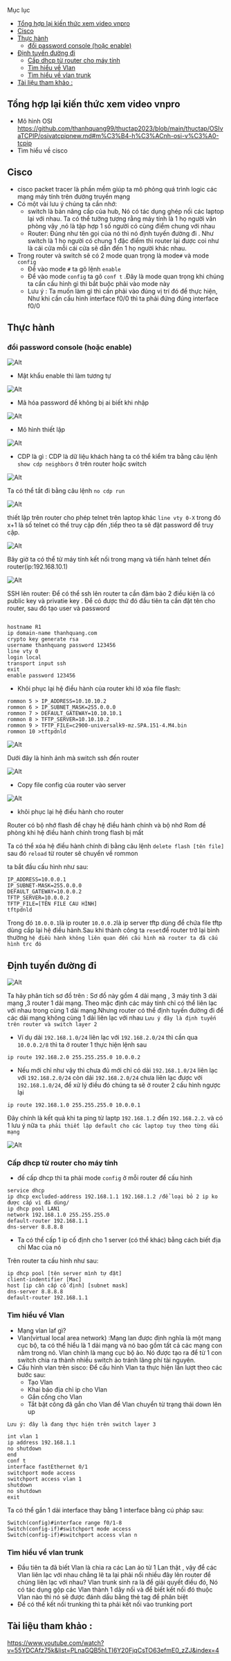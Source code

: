 Mục lục
- [Tổng hợp lại kiến thức xem video vnpro](#tổng-hợp-lại-kiến-thức-xem-video-vnpro)
- [Cisco](#cisco)
- [Thực hành](#thực-hành)
  - [đổi password console (hoặc enable)](#đổi-password-console-hoặc-enable)
- [Định tuyến đường đi](#định-tuyến-đường-đi)
  - [Cấp dhcp từ router cho máy tính](#cấp-dhcp-từ-router-cho-máy-tính)
  - [Tìm hiểu về Vlan](#tìm-hiểu-về-vlan)
  - [Tìm hiểu về vlan trunk](#tìm-hiểu-về-vlan-trunk)
- [Tài liệu tham khảo :](#tài-liệu-tham-khảo-)


## Tổng hợp lại kiến thức xem video vnpro
- Mô hình OSI
  https://github.com/thanhquang99/thuctap2023/blob/main/thuctap/OSIvaTCPIP/osivatcpipnew.md#m%C3%B4-h%C3%ACnh-osi-v%C3%A0-tcpip
- Tìm hiểu về cisco
## Cisco
- cisco packet tracer là phần mềm giúp ta mô phỏng quá trình logic các mạng máy tính trên đường truyền mạng
- Có một vài lưu ý chúng ta cần nhớ:
  - switch là bản nâng cấp của hub, Nó có tác dụng ghép nối các laptop lại với nhau. Ta có thể tưởng tượng rằng máy tính là 1 họ người văn phòng vậy ,nó là tập hợp 1 số người có cùng điểm chung với nhau
  - Router: Đúng như tên gọi của nó thì nó định tuyến đường đi . Như switch là 1 họ người có chung 1 đặc điểm thì router lại được coi như là cái cửa mỗi cái cửa sẽ dẫn đến 1 họ người khác nhau. 
- Trong router và switch sẽ có 2 mode quan trọng là mode`#` và mode `config` 
  - Để vào mode `#` ta gõ lệnh `enable`
  - Để vào mode `config` ta gõ `conf t` .Đây là mode quan trọng khi chúng ta cần cấu hình gì thì bắt buộc phải vào mode này
  - Lưu ý : Ta muốn làm gì thì cần phải vào đúng vị trí đó để thực hiện, Như khi cần cấu hình interface f0/0 thì ta phải đứng đúng interface f0/0
 ## Thực hành
 ### đổi password console (hoặc enable)

![Alt](/thuctap/anh/Screenshot_18.png)

- Mật khẩu enable thì làm tương tự

![Alt](/thuctap/anh/Screenshot_19.png)

- Mã hóa password để không bị ai biết khi nhập

![Alt](/thuctap/anh/Screenshot_20.png)

- Mô hình thiết lập

![Alt](/thuctap/anh/Screenshot_21.png)

  - CDP là gì : CDP là dữ liệu khách hàng ta có thể kiểm tra bằng câu lệnh` show cdp neighbors` ở trên router hoặc switch

![Alt](/thuctap/anh/Screenshot_22.png)

Ta có thể tắt đi bằng câu lệnh `no cdp run`

![Alt](/thuctap/anh/Screenshot_23.png)

thiết lập trên router cho phép telnet trên laptop khác `line vty 0-X` trong đó x+1 là số telnet có thể truy cập đến ,tiếp theo ta sẽ đặt password để truy cập.

![Alt](/thuctap/anh/Screenshot_25.png)

Bây giờ ta có thể từ máy tính kết nối trong mạng và tiến hành telnet đến router(ip:192.168.10.1)

![Alt](/thuctap/anh/Screenshot_26.png)

SSH lên router: Để có thể ssh lên router ta cần đảm bảo 2 điều kiện là có public key và privatie key . Để có được thứ đó đầu tiên ta cần đặt tên cho router, sau đó tạo user và password 

```

hostname R1
ip domain-name thanhquang.com
crypto key generate rsa
username thanhquang password 123456
line vty 0
login local
transport input ssh 
exit
enable password 123456

```
- Khôi phục lại hệ điều hành của router khi lỡ xóa file flash:
```
rommon 5 > IP_ADDRESS=10.10.10.2
rommon 6 > IP_SUBNET_MASK=255.0.0.0
rommon 7 > DEFAULT_GATEWAY=10.10.10.1
rommon 8 > TFTP_SERVER=10.10.10.2
rommon 9 > TFTP_FILE=c2900-universalk9-mz.SPA.151-4.M4.bin
rommon 10 >tftpdnld
```
![Alt](/thuctap/anh/Screenshot_27.png)

Dưới đây là hình ảnh mà switch ssh đến router

![Alt](/thuctap/anh/Screenshot_28.png)

- Copy file config của router vào server

![Alt](/thuctap/anh/Screenshot_29.png)

- khôi phục lại hệ điều hành cho router

Router có bộ nhớ flash để chạy hệ điều hành chính và bộ nhớ Rom đề phòng khi hệ điều hành chính trong flash bị mất

Ta có thể xóa hệ điều hành chính đi bằng câu lệnh `delete flash [tên file]`
sau đó `reload` từ router sẽ chuyển về rommon

ta bắt đầu cấu hình như sau:
```
IP_ADDRESS=10.0.0.1
IP_SUBNET-MASK=255.0.0.0
DEFAULT_GATEWAY=10.0.0.2
TFTP_SERVER=10.0.0.2
TFTP_FILE=[TÊN FILE CAU HÌNH]
tftpdnld
```
Trong đó `10.0.0.1`là ip router `10.0.0.2`là ip server tftp dùng để chứa file tftp dùng cấp lại hệ điều hành.Sau khi thành công ta `reset`để router trở lại bình thường
`hệ điều hành không liên quan đến cấu hình mà router ta đã cấu hình trc đó`


## Định tuyến đường đi

![Alt](/thuctap/anh/Screenshot_30.png)

Ta hãy phân tích sơ đồ trên : Sơ đồ này gồm 4 dải mạng , 3 máy tính 3 dải mạng ,3 router 1 dải mạng. Theo mặc định các máy tính chỉ có thể liên lạc với nhau trong cùng 1 dải mạng.Nhưng router có thể định tuyến đường đi để các dải mạng không cùng 1 dải liên lạc với nhau
`Lưu ý đây là định tuyến trên router và switch layer 2`
- Ví dụ dải `192.168.1.0/24` liên lạc với `192.168.2.0/24` thì cần qua `10.0.0.2/8` thì ta ở router 1 thực hiện lệnh sau
```
ip route 192.168.2.0 255.255.255.0 10.0.0.2
```
- Nếu mới chỉ như vậy thì chưa đủ mới chỉ có dải  `192.168.1.0/24` liên lạc với `192.168.2.0/24` còn dải `192.168.2.0/24` chưa liên lạc được với `192.168.1.0/24`, để xử lý điều đó chúng ta sẽ ở router 2 cấu hình ngược lại
```
ip route 192.168.1.0 255.255.255.0 10.0.0.1
```
Đây chính là kết quả khi ta ping từ laptp `192.168.1.2` đến `192.168.2.2`. và có 1 lưu ý nữa `ta phải thiết lập default cho các laptop tuy theo từng dải mạng`

![Alt](/thuctap/anh/Screenshot_31.png)

### Cấp dhcp từ router cho máy tính
-  đế cấp dhcp thì ta phải mode `config` ở mỗi router để cấu hình
```
service dhcp 
ip dhcp excluded-address 192.168.1.1 192.168.1.2 /để loại bỏ 2 ip ko được cấp vì đã dùng/
ip dhcp pool LAN1
network 192.168.1.0 255.255.255.0
default-router 192.168.1.1
dns-server 8.8.8.8
```
- Ta có thể cấp 1 ip cố định cho 1 server (có thể khác) bằng cách biết địa chỉ Mac của nó

Trên router ta cấu hình như sau:
```
ip dhcp pool [tên server mình tự đặt]
client-indentifier [Mac]
host [ip cần cấp cố định] [subnet mask]
dns-server 8.8.8.8
default-router 192.168.1.1
```
### Tìm hiểu về Vlan
- Mạng vlan laf gì? 
- Vlan(virtual local area network) :Mạng lan được định nghĩa là một mạng cục bộ, ta có thể hiểu là 1 dải mạng và nó bao gồm tất cả các mạng con nằm trong nó. Vlan chính là mạng cục bộ ảo. Nó được tạo ra để từ 1 con switch chia ra thành nhiều switch ảo tránh lãng phí tài nguyên.
- Cấu hình vlan trên sisco: Để cấu hình Vlan ta thực hiện lần lượt theo các bước sau:
  - Tạo Vlan
  - Khai báo địa chỉ ip cho Vlan
  - Gắn cổng cho Vlan 
  - Tắt bật công đã gắn cho Vlan để Vlan chuyển từ trạng thái down lên up

`Lưu ý: đây là đang thực hiện trên switch layer 3`
```
int vlan 1
ip address 192.168.1.1
no shutdown
end
conf t
interface fastEthernet 0/1
switchport mode access 
switchport access vlan 1
shutdown 
no shutdown 
exit
```
Ta có thể gắn 1 dải interface thay bằng 1 interface bằng cú pháp sau:
```
Switch(config)#interface range f0/1-8
Switch(config-if)#switchport mode access
Switch(config-if)#switchport access vlan n
```
### Tìm hiểu về vlan trunk
- Đầu tiên ta đã biết Vlan là chia ra các Lan ảo từ 1 Lan thật , vậy để các Vlan liên lạc với nhau chẳng lẽ ta lại phải nối nhiều đây lên router để chúng liên lạc với nhau? Vlan trunk sinh ra là để giải quyết điều đó, Nó có tác dụng gộp các Vlan thành 1 dây nối và để biết kết nối đó thuộc Vlan nào thì nó sẽ được đánh dấu bằng thẻ tag để phân biệt
- Để có thể kết nối trunking thì ta phải kết nối vào trunking port

## Tài liệu tham khảo :
https://www.youtube.com/watch?v=55YDCAfz75k&list=PLnaGQB5hLTI6Y20FjqCsTO63efmE0_zZJ&index=4

